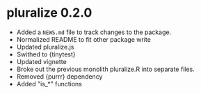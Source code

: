 # pluralize 0.2.0

* Added a `NEWS.md` file to track changes to the package.
* Normalized README to fit other package write
* Updated pluralize.js
* Swithed to {tinytest}
* Updated vignette
* Broke out the previous monolith pluralize.R into separate files.
* Removed {purrr} dependency
* Added "is_*" functions
